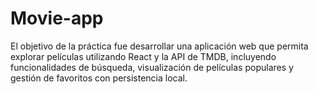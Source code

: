 # Movie-app
El objetivo de la práctica fue desarrollar una aplicación web que permita explorar 
películas utilizando React y la API de TMDB, incluyendo funcionalidades de 
búsqueda, visualización de películas populares y gestión de favoritos con 
persistencia local.
